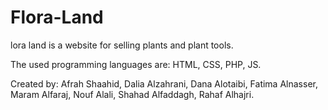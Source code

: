 # Flora-Land
lora land is a website for selling plants and plant tools.

The used programming languages are: HTML, CSS, PHP, JS.

Created by: Afrah Shaahid, Dalia Alzahrani, Dana Alotaibi, Fatima Alnasser, Maram Alfaraj, Nouf Alali, Shahad Alfaddagh, Rahaf Alhajri.
